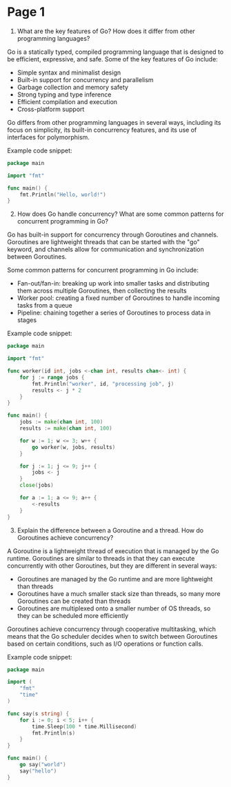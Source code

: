 # Page 1

1. What are the key features of Go? How does it differ from other programming languages?

Go is a statically typed, compiled programming language that is designed to be efficient, expressive, and safe. Some of the key features of Go include:

* Simple syntax and minimalist design
* Built-in support for concurrency and parallelism
* Garbage collection and memory safety
* Strong typing and type inference
* Efficient compilation and execution
* Cross-platform support

Go differs from other programming languages in several ways, including its focus on simplicity, its built-in concurrency features, and its use of interfaces for polymorphism.

Example code snippet:

```go
package main

import "fmt"

func main() {
    fmt.Println("Hello, world!")
}
```

2. How does Go handle concurrency? What are some common patterns for concurrent programming in Go?

Go has built-in support for concurrency through Goroutines and channels. Goroutines are lightweight threads that can be started with the "go" keyword, and channels allow for communication and synchronization between Goroutines.

Some common patterns for concurrent programming in Go include:

* Fan-out/fan-in: breaking up work into smaller tasks and distributing them across multiple Goroutines, then collecting the results
* Worker pool: creating a fixed number of Goroutines to handle incoming tasks from a queue
* Pipeline: chaining together a series of Goroutines to process data in stages

Example code snippet:

```go
package main

import "fmt"

func worker(id int, jobs <-chan int, results chan<- int) {
    for j := range jobs {
        fmt.Println("worker", id, "processing job", j)
        results <- j * 2
    }
}

func main() {
    jobs := make(chan int, 100)
    results := make(chan int, 100)

    for w := 1; w <= 3; w++ {
        go worker(w, jobs, results)
    }

    for j := 1; j <= 9; j++ {
        jobs <- j
    }
    close(jobs)

    for a := 1; a <= 9; a++ {
        <-results
    }
}
```

3. Explain the difference between a Goroutine and a thread. How do Goroutines achieve concurrency?

A Goroutine is a lightweight thread of execution that is managed by the Go runtime. Goroutines are similar to threads in that they can execute concurrently with other Goroutines, but they are different in several ways:

* Goroutines are managed by the Go runtime and are more lightweight than threads
* Goroutines have a much smaller stack size than threads, so many more Goroutines can be created than threads
* Goroutines are multiplexed onto a smaller number of OS threads, so they can be scheduled more efficiently

Goroutines achieve concurrency through cooperative multitasking, which means that the Go scheduler decides when to switch between Goroutines based on certain conditions, such as I/O operations or function calls.

Example code snippet:

```go
package main

import (
    "fmt"
    "time"
)

func say(s string) {
    for i := 0; i < 5; i++ {
        time.Sleep(100 * time.Millisecond)
        fmt.Println(s)
    }
}

func main() {
    go say("world")
    say("hello")
}
```
